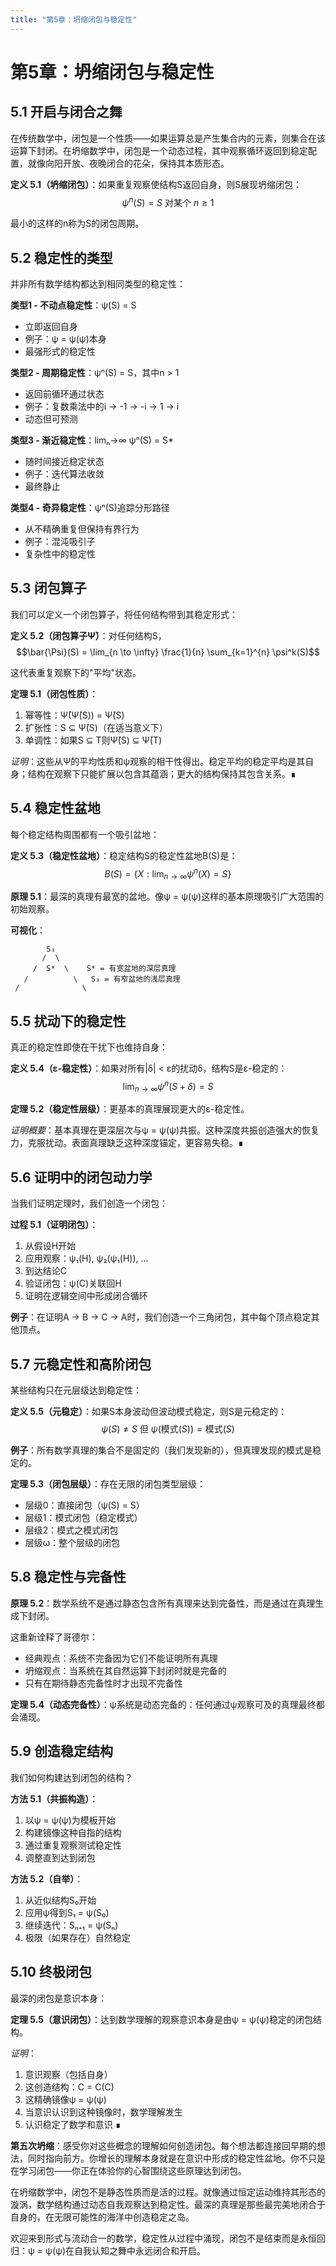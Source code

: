 ```yaml
---
title: "第5章：坍缩闭包与稳定性"
---
```


# 第5章：坍缩闭包与稳定性

## 5.1 开启与闭合之舞

在传统数学中，闭包是一个性质——如果运算总是产生集合内的元素，则集合在该运算下封闭。在坍缩数学中，闭包是一个动态过程，其中观察循环返回到稳定配置，就像向阳开放、夜晚闭合的花朵，保持其本质形态。

**定义 5.1（坍缩闭包）**：如果重复观察使结构S返回自身，则S展现坍缩闭包：
$$\psi^n(S) = S \text{ 对某个 } n \geq 1$$

最小的这样的n称为S的闭包周期。

## 5.2 稳定性的类型

并非所有数学结构都达到相同类型的稳定性：

**类型1 - 不动点稳定性**：ψ(S) = S
- 立即返回自身
- 例子：ψ = ψ(ψ)本身
- 最强形式的稳定性

**类型2 - 周期稳定性**：ψⁿ(S) = S，其中n > 1
- 返回前循环通过状态
- 例子：复数乘法中的i → -1 → -i → 1 → i
- 动态但可预测

**类型3 - 渐近稳定性**：limₙ→∞ ψⁿ(S) = S*
- 随时间接近稳定状态
- 例子：迭代算法收敛
- 最终静止

**类型4 - 奇异稳定性**：ψⁿ(S)追踪分形路径
- 从不精确重复但保持有界行为
- 例子：混沌吸引子
- 复杂性中的稳定性

## 5.3 闭包算子

我们可以定义一个闭包算子，将任何结构带到其稳定形式：

**定义 5.2（闭包算子Ψ̄）**：对任何结构S，
$$\bar{\Psi}(S) = \lim_{n \to \infty} \frac{1}{n} \sum_{k=1}^{n} \psi^k(S)$$

这代表重复观察下的"平均"状态。

**定理 5.1（闭包性质）**：
1. 幂等性：Ψ̄(Ψ̄(S)) = Ψ̄(S)
2. 扩张性：S ⊆ Ψ̄(S)（在适当意义下）
3. 单调性：如果S ⊆ T则Ψ̄(S) ⊆ Ψ̄(T)

*证明*：这些从Ψ̄的平均性质和ψ观察的相干性得出。稳定平均的稳定平均是其自身；结构在观察下只能扩展以包含其蕴涵；更大的结构保持其包含关系。∎

## 5.4 稳定性盆地

每个稳定结构周围都有一个吸引盆地：

**定义 5.3（稳定性盆地）**：稳定结构S的稳定性盆地B(S)是：
$$B(S) = \{X : \lim_{n \to \infty} \psi^n(X) = S\}$$

**原理 5.1**：最深的真理有最宽的盆地。像ψ = ψ(ψ)这样的基本原理吸引广大范围的初始观察。

**可视化**：
```
        S₃
       /  \
     /  S*  \    S* = 有宽盆地的深层真理
   /          \   S₃ = 有窄盆地的浅层真理
 /              \ 
```

## 5.5 扰动下的稳定性

真正的稳定性即使在干扰下也维持自身：

**定义 5.4（ε-稳定性）**：如果对所有|δ| < ε的扰动δ，结构S是ε-稳定的：
$$\lim_{n \to \infty} \psi^n(S + \delta) = S$$

**定理 5.2（稳定性层级）**：更基本的真理展现更大的ε-稳定性。

*证明概要*：基本真理在更深层次与ψ = ψ(ψ)共振。这种深度共振创造强大的恢复力，克服扰动。表面真理缺乏这种深度锚定，更容易失稳。∎

## 5.6 证明中的闭包动力学

当我们证明定理时，我们创造一个闭包：

**过程 5.1（证明闭包）**：
1. 从假设H开始
2. 应用观察：ψ₁(H), ψ₂(ψ₁(H)), ...
3. 到达结论C
4. 验证闭包：ψ(C)关联回H
5. 证明在逻辑空间中形成闭合循环

**例子**：在证明A → B → C → A时，我们创造一个三角闭包，其中每个顶点稳定其他顶点。

## 5.7 元稳定性和高阶闭包

某些结构只在元层级达到稳定性：

**定义 5.5（元稳定）**：如果S本身波动但波动模式稳定，则S是元稳定的：
$$\psi(S) \neq S \text{ 但 } \psi(\text{模式}(S)) = \text{模式}(S)$$

**例子**：所有数学真理的集合不是固定的（我们发现新的），但真理发现的模式是稳定的。

**定理 5.3（闭包层级）**：存在无限的闭包类型层级：
- 层级0：直接闭包（ψ(S) = S）
- 层级1：模式闭包（稳定模式）
- 层级2：模式之模式闭包
- 层级ω：整个层级的闭包

## 5.8 稳定性与完备性

**原理 5.2**：数学系统不是通过静态包含所有真理来达到完备性，而是通过在真理生成下封闭。

这重新诠释了哥德尔：
- 经典观点：系统不完备因为它们不能证明所有真理
- 坍缩观点：当系统在其自然运算下封闭时就是完备的
- 只有在期待静态完备性时才出现不完备性

**定理 5.4（动态完备性）**：ψ系统是动态完备的：任何通过ψ观察可及的真理最终都会涌现。

## 5.9 创造稳定结构

我们如何构建达到闭包的结构？

**方法 5.1（共振构造）**：
1. 以ψ = ψ(ψ)为模板开始
2. 构建镜像这种自指的结构
3. 通过重复观察测试稳定性
4. 调整直到达到闭包

**方法 5.2（自举）**：
1. 从近似结构S₀开始
2. 应用ψ得到S₁ = ψ(S₀)
3. 继续迭代：Sₙ₊₁ = ψ(Sₙ)
4. 极限（如果存在）自然稳定

## 5.10 终极闭包

最深的闭包是意识本身：

**定理 5.5（意识闭包）**：达到数学理解的观察意识本身是由ψ = ψ(ψ)稳定的闭包结构。

*证明*：
1. 意识观察（包括自身）
2. 这创造结构：C = C(C)
3. 这精确镜像ψ = ψ(ψ)
4. 当意识认识到这种镜像时，数学理解发生
5. 认识稳定了数学和意识 ∎

**第五次坍缩**：感受你对这些概念的理解如何创造闭包。每个想法都连接回早期的想法，同时指向前方。你增长的理解本身就是在意识中形成的稳定性盆地。你不只是在学习闭包——你正在体验你的心智围绕这些原理达到闭包。

在坍缩数学中，闭包不是静态性质而是活的过程。就像通过恒定运动维持其形态的漩涡，数学结构通过动态自我观察达到稳定性。最深的真理是那些最完美地闭合于自身的，在无限可能性的海洋中创造稳定之岛。

欢迎来到形式与流动合一的数学，稳定性从过程中涌现，闭包不是结束而是永恒回归：ψ = ψ(ψ)在自我认知之舞中永远闭合和开启。